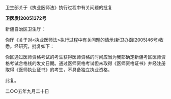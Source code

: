 卫生部关于《执业医师法》执行过程中有关问题的批复

**卫医发\[2005\]372号**

新疆自治区卫生厅：

你厅《关于对\<执业医师法\>执行过程中有关问题的请示(新卫办函\[2005\]46号)收悉。经研究，批复如下：

你区通过医师资格考试的考生获得医师资格的时间应当为我部确定新疆考区医师资格考试合格线的发文日期。通过医师资格考试但未取得《医师资格证书》并经注册取得《医师执业证书》的考生，不具备独立执业资格。

此复。

二○○五年九月二十日
